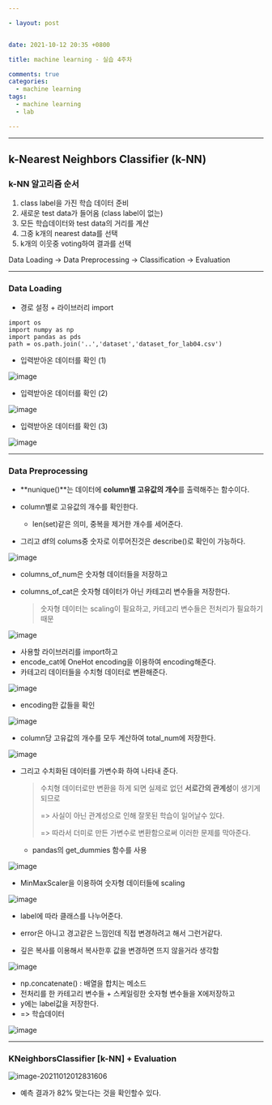 ```yaml
---

- layout: post


date: 2021-10-12 20:35 +0800

title: machine learning - 실습 4주차

comments: true
categories: 
  - machine learning
tags: 
  - machine learning
  - lab

---
```




---

## k-Nearest Neighbors Classifier (k-NN)



### k-NN 알고리즘 순서

1. class label을 가진 학습 데이터 준비
2. 새로운 test data가 들어옴 (class label이 없는)
3. 모든 학습데이터와 test data의 거리를 계산
4. 그중 k개의 nearest data를 선택
5. k개의 이웃중 voting하여 결과를 선택



Data Loading -> Data  Preprocessing -> Classification -> Evaluation

---

### Data Loading

- 경로 설정 + 라이브러리 import

```
import os
import numpy as np
import pandas as pds
path = os.path.join('..','dataset','dataset_for_lab04.csv')
```

- 입력받아온 데이터를 확인 (1)

![image](https://user-images.githubusercontent.com/49177223/136818070-9e391c69-5f98-4caf-88af-5961cd2b6958.png)

- 입력받아온 데이터를 확인 (2)

![image](https://user-images.githubusercontent.com/49177223/136818101-04070ee1-d21a-4887-b872-8f1f950e8e20.png)

- 입력받아온 데이터를 확인 (3)

![image](https://user-images.githubusercontent.com/49177223/136818132-5cb90b38-d6d1-46bc-aadc-cfb130eefcf8.png)



---

###  Data  Preprocessing

- **nunique()**는 데이터에  **column별 고유값의 개수**를 출력해주는 함수이다. 

- column별로 고유값의 개수를 확인한다. 
  - len(set)같은 의미, 중복을 제거한 개수를 세어준다. 
- 그리고 df의 colums중 숫자로 이루어진것은 describe()로 확인이 가능하다.

![image](https://user-images.githubusercontent.com/49177223/136817382-1403b7cf-630a-4451-bccc-4e851f776946.png)



- columns_of_num은 숫자형 데이터들을 저장하고

- columns_of_cat은 숫자형 데이터가 아닌 카테고리 변수들을 저장한다. 

  > 숫자형 데이터는 scaling이 필요하고, 카테고리 변수들은 전처리가 필요하기 때문

![image](https://user-images.githubusercontent.com/49177223/136819130-1902b669-65c9-48c3-9089-078de973b8ff.png)



- 사용할 라이브러리를 import하고
- encode_cat에 OneHot encoding을 이용하여 encoding해준다. 
- 카테고리 데이터들을 수치형 데이터로 변환해준다.

![image](https://user-images.githubusercontent.com/49177223/136819205-96a0fc89-ad10-48b6-a2f2-0f9ae3bcadbc.png)

- encoding한 값들을 확인

![image](https://user-images.githubusercontent.com/49177223/136819521-69818a30-67b2-4849-8f75-b87f298d8882.png)

- column당 고유값의 개수를 모두 계산하여 total_num에 저장한다. 

![image](https://user-images.githubusercontent.com/49177223/136819559-c9110278-c042-4c42-9fbe-6135ed162d0b.png)

- 그리고 수치화된 데이터를 가변수화 하여 나타내 준다. 

  > 수치형 데이터로만 변환을 하게 되면 실제로 없던 **서로간의 관계성**이 생기게 되므로
  >
  > => 사실이 아닌 관계성으로 인해 잘못된 학습이 일어날수 있다. 
  >
  > => 따라서 더미로 만든 가변수로 변환함으로써 이러한 문제를 막아준다. 

  - pandas의 get_dummies 함수를 사용

![image](https://user-images.githubusercontent.com/49177223/136817587-ec6c9dc8-5aff-4133-b77c-666b46632124.png)



- MinMaxScaler을 이용하여 숫자형 데이터들에 scaling

![image](https://user-images.githubusercontent.com/49177223/136817630-ed0ef490-f075-46a5-9fb5-26be21f78865.png)



-  label에 따라 클래스를 나누어준다. 

- error은 아니고 경고같은 느낌인데 직접 변경하려고 해서 그런거같다. 
- 깊은 복사를 이용해서 복사한후 값을 변경하면 뜨지 않을거라 생각함

![image](https://user-images.githubusercontent.com/49177223/136817682-91bc23ef-12e3-459d-b4ae-e83e1327c8e8.png)



- np.concatenate() : 배열을 합치는 메소드
- 전처리를 한 카테고리 변수들 + 스케일링한 숫자형 변수들을 X에저장하고
- y에는 label값을 저장한다. 
- => 학습데이터 


![image](https://user-images.githubusercontent.com/49177223/136817734-94d410cc-6fdb-42f4-8868-0c0b4e4e247e.png)

---

### KNeighborsClassifier [k-NN] + Evaluation

![image-20211012012831606](C:\Users\selin\AppData\Roaming\Typora\typora-user-images\image-20211012012831606.png)

- 예측 결과가 82% 맞는다는 것을 확인할수 있다. 

